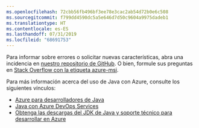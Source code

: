 ```yaml
---
ms.openlocfilehash: 72cbb56fb496bf3ee78e3cac2ab54d72b0e6c508
ms.sourcegitcommit: f799dd4590dc5a5e646d7d50c9604a9975dadeb1
ms.translationtype: HT
ms.contentlocale: es-ES
ms.lasthandoff: 07/31/2019
ms.locfileid: "68691753"
---
```

Para informar sobre errores o solicitar nuevas características, abra una incidencia en [nuestro repositorio de GitHub](https://github.com/Microsoft/azure-tools-for-java/issues). O bien, formule sus preguntas en [Stack Overflow con la etiqueta azure-msi](https://stackoverflow.com/questions/tagged/azure-java-tools).

Para más información acerca del uso de Java con Azure, consulte los siguientes vínculos: 

* [Azure para desarrolladores de Java](/azure/java/) 
* [Java con Azure DevOps Services](/azure/devops/java/)
* [Obtenga las descargas del JDK de Java y soporte técnico para desarrollar en Azure](https://aka.ms/azure-jdks)
<!-- TODO: Add URLs for Java in VSCode here --> 

